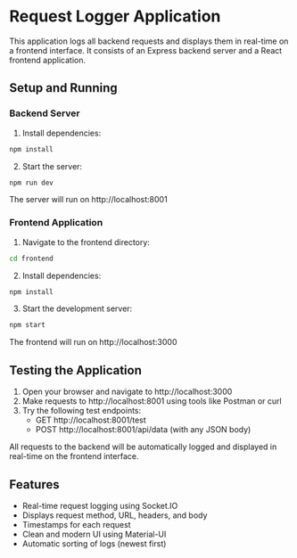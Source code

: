 # Request Logger Application

This application logs all backend requests and displays them in real-time on a frontend interface. It consists of an Express backend server and a React frontend application.

## Setup and Running

### Backend Server

1. Install dependencies:
```bash
npm install
```

2. Start the server:
```bash
npm run dev
```

The server will run on http://localhost:8001

### Frontend Application

1. Navigate to the frontend directory:
```bash
cd frontend
```

2. Install dependencies:
```bash
npm install
```

3. Start the development server:
```bash
npm start
```

The frontend will run on http://localhost:3000

## Testing the Application

1. Open your browser and navigate to http://localhost:3000
2. Make requests to http://localhost:8001 using tools like Postman or curl
3. Try the following test endpoints:
   - GET http://localhost:8001/test
   - POST http://localhost:8001/api/data (with any JSON body)

All requests to the backend will be automatically logged and displayed in real-time on the frontend interface.

## Features

- Real-time request logging using Socket.IO
- Displays request method, URL, headers, and body
- Timestamps for each request
- Clean and modern UI using Material-UI
- Automatic sorting of logs (newest first) 